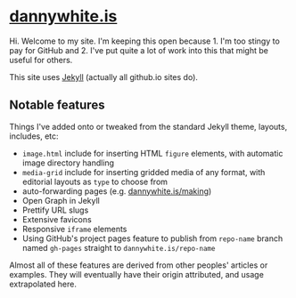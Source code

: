# [dannywhite.is](http://dannywhite.is/)
Hi. Welcome to my site. I'm keeping this open because 1. I'm too stingy to pay for GitHub and 2. I've put quite a lot of work into this that might be useful for others.

This site uses [Jekyll](https://github.com/jekyll/jekyll) (actually all github.io sites do).

## Notable features
Things I've added onto or tweaked from the standard Jekyll theme, layouts, includes, etc:

- `image.html` include for inserting HTML `figure` elements, with automatic image directory handling
- `media-grid` include for inserting gridded media of any format, with editorial layouts as `type` to choose from
- auto-forwarding pages (e.g. [dannywhite.is/making](dannywhite.is/making))
- Open Graph in Jekyll
- Prettify URL slugs
- Extensive favicons
- Responsive `iframe` elements
- Using GitHub's project pages feature to publish from `repo-name` branch named `gh-pages` straight to `dannywhite.is/repo-name`

Almost all of these features are derived from other peoples' articles or examples. They will eventually have their origin attributed, and usage extrapolated here.
